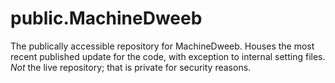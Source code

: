 # public.MachineDweeb
The publically accessible repository for MachineDweeb. Houses the most recent published update for the code, with exception to internal setting files. *Not* the live repository; that is private for security reasons.
